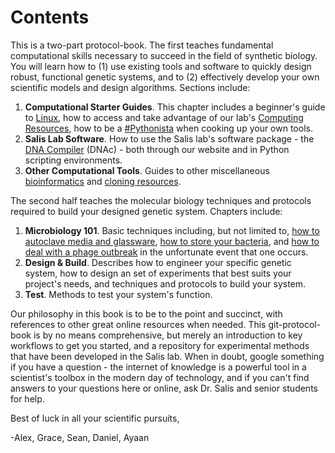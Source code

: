 # Contents

This is a two-part protocol-book. The first teaches fundamental computational skills necessary to succeed in the field of synthetic biology. You will learn how to \(1\) use existing tools and software to quickly design robust, functional genetic systems, and to \(2\) effectively develop your own scientific models and design algorithms. Sections include:

1. **Computational Starter Guides**. This chapter includes a beginner's guide to [Linux](../computational-workflow/linux/), how to access and take advantage of our lab's [Computing Resources](../computational-workflow/server-computing/), how to be a [\#Pythonista](../computational-workflow/dev/) when cooking up your own tools.
2. **Salis Lab Software**. How to use the Salis lab's software package - the [DNA Compiler](../computational-workflow/dna-compiler/) \(DNAc\) - both through our website and in Python scripting environments.
3. **Other Computational Tools**. Guides to other miscellaneous [bioinformatics](../computational-workflow/bioinformatics-tools/) and [cloning resources](../computational-workflow/dna-sequence-editors/).

The second half teaches the molecular biology techniques and protocols required to build your designed genetic system. Chapters include:

1. **Microbiology 101**. Basic techniques including, but not limited to, [how to autoclave media and glassware](../molecular-biology/microbiology-101/autoclaving.md), [how to store your bacteria](../molecular-biology/microbiology-101/bacteria-storage.md), and [how to deal with a phage outbreak](../molecular-biology/microbiology-101/bacteriophages.md) in the unfortunate event that one occurs.
2. **Design & Build**. Describes how to engineer your specific genetic system, how to design an set of experiments that best suits your project's needs, and techniques and protocols to build your system.
3. **Test**. Methods to test your system's function.

Our philosophy in this book is to be to the point and succinct, with references to other great online resources when needed. This git-protocol-book is by no means comprehensive, but merely an introduction to key workflows to get you started, and a repository for experimental methods that have been developed in the Salis lab. When in doubt, google something if you have a question - the internet of knowledge is a powerful tool in a scientist's toolbox in the modern day of technology, and if you can't find answers to your questions here or online, ask Dr. Salis and senior students for help.

Best of luck in all your scientific pursuits,

-Alex, Grace, Sean, Daniel, Ayaan

